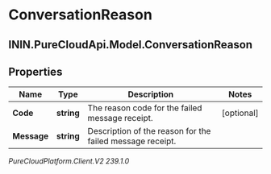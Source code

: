 # ConversationReason

## ININ.PureCloudApi.Model.ConversationReason

## Properties

|Name | Type | Description | Notes|
|------------ | ------------- | ------------- | -------------|
| **Code** | **string** | The reason code for the failed message receipt. | [optional] |
| **Message** | **string** | Description of the reason for the failed message receipt. | |



_PureCloudPlatform.Client.V2 239.1.0_
